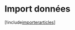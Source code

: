 # Import données

[!include[importerarticles](importdonnees.importerarticles.autogen.md)]




























































































